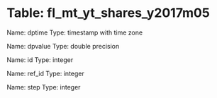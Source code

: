 Table: fl_mt_yt_shares_y2017m05
===============================

Name: dptime
Type: timestamp with time zone

Name: dpvalue
Type: double precision

Name: id
Type: integer

Name: ref_id
Type: integer

Name: step
Type: integer

